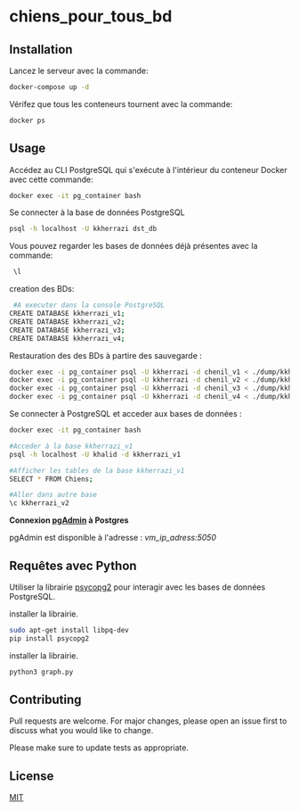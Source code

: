 # chiens_pour_tous_bd


## Installation

Lancez le serveur avec la commande:

```bash
docker-compose up -d
```
Vérifez que tous les conteneurs tournent avec la commande:

```bash
docker ps
```

## Usage

Accédez au CLI PostgreSQL qui s'exécute à l'intérieur du conteneur Docker avec cette commande:

```bash
docker exec -it pg_container bash
```
Se connecter à la base de données PostgreSQL

```bash
psql -h localhost -U kkherrazi dst_db
```

Vous pouvez regarder les bases de données déjà présentes avec la commande:

```bash
 \l
```

creation des BDs:

```bash
 #A executer dans la console PostgreSQL
CREATE DATABASE kkherrazi_v1;
CREATE DATABASE kkherrazi_v2;
CREATE DATABASE kkherrazi_v3;
CREATE DATABASE kkherrazi_v4;
```

Restauration des des BDs à partire des sauvegarde :

```bash
docker exec -i pg_container psql -U kkherrazi -d chenil_v1 < ./dump/kkherrazi_v1.sql
docker exec -i pg_container psql -U kkherrazi -d chenil_v2 < ./dump/kkherrazi_v2.sql
docker exec -i pg_container psql -U kkherrazi -d chenil_v3 < ./dump/kkherrazi_v3.sql
docker exec -i pg_container psql -U kkherrazi -d chenil_v4 < ./dump/kkherrazi_v4.sql
```
 
Se connecter à PostgreSQL et acceder aux bases de données :

```bash
docker exec -it pg_container bash

#Acceder à la base kkherrazi_v1
psql -h localhost -U khalid -d kkherrazi_v1

#Afficher les tables de la base kkherrazi_v1
SELECT * FROM Chiens;

#Aller dans autre base 
\c kkherrazi_v2
```

**Connexion [pgAdmin](http://pgadmin.org/) à Postgres**

pgAdmin est disponible à l'adresse : _vm_ip_adress:5050_


## Requêtes avec Python

Utiliser la librairie [psycopg2](https://pypi.org/project/psycopg2/) pour interagir avec les bases de données PostgreSQL.

installer la librairie.
```bash
sudo apt-get install libpq-dev
pip install psycopg2
```
 
installer la librairie.
```bash
python3 graph.py 
```

 
## Contributing

Pull requests are welcome. For major changes, please open an issue first
to discuss what you would like to change.

Please make sure to update tests as appropriate.

## License

[MIT](https://choosealicense.com/licenses/mit/)